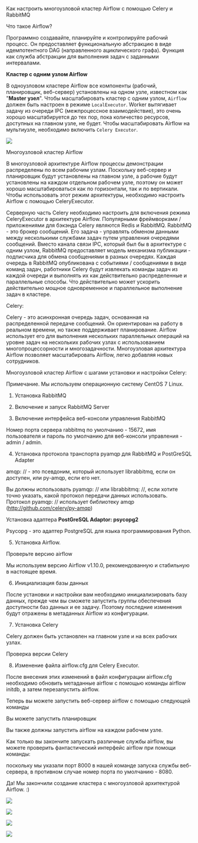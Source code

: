 Как настроить многоузловой кластер Airflow с помощью Celery и RabbitMQ

Что такое Airflow?

Программно создавайте, планируйте и контролируйте рабочий процесс. Он предоставляет функциональную абстракцию в виде идемпотентного DAG (направленного ациклического графа). Функция как служба абстракции для выполнения задач с заданными интервалами.

 

**Кластер с одним узлом Airflow**

В одноузловом кластере Airflow все компоненты (рабочий, планировщик, веб-сервер) установлены на одном узле, известном как "**Master узел**". Чтобы масштабировать кластер с одним узлом, `Airflow` должен быть настроен в режиме `LocalExecutor`. Worker вытягивает задачу из очереди IPC (межпроцессное взаимодействие), это очень хорошо масштабируется до тех пор, пока количество ресурсов, доступных на главном узле, не будет. Чтобы масштабировать Airflow на мультиузле, необходимо включить `Celery Executor`.

![](https://habrastorage.org/webt/g_/ue/mb/g_uembs8k7irgrfhuwdl-zcjl34.png)

Многоузловой кластер Airflow

В многоузловой архитектуре Airflow процессы демонстрации распределены по всем рабочим узлам. Поскольку веб-сервер и планировщик будут установлены на главном узле, а рабочие будут установлены на каждом отдельном рабочем узле, поэтому он может хорошо масштабироваться как по горизонтали, так и по вертикали. Чтобы использовать этот режим архитектуры, необходимо настроить Airflow с помощью CeleryExecutor.

Серверную часть Celery необходимо настроить для включения режима CeleryExecutor в архитектуре Airflow. Популярными фреймворками / приложениями для бэкэнда Celery являются Redis и RabbitMQ. RabbitMQ - это брокер сообщений. Его задача - управлять обменом данными между несколькими службами задач путем управления очередями сообщений. Вместо канала связи IPC, который был бы в архитектуре с одним узлом, RabbitMQ предоставляет модель механизма публикации - подписчика для обмена сообщениями в разных очередях. Каждая очередь в RabbitMQ опубликована с событиями / сообщениями в виде команд задач, работники Celery будут извлекать команды задач из каждой очереди и выполнять их как действительно распределенные и параллельные способы. Что действительно может ускорить действительно мощное одновременное и параллельное выполнение задач в кластере.

 

Celery:

Celery - это асинхронная очередь задач, основанная на распределенной передаче сообщений. Он ориентирован на работу в реальном времени, но также поддерживает планирование. Airflow использует его для выполнения нескольких параллельных операций на уровне задач на нескольких рабочих узлах с использованием многопроцессорности и многозадачности. Многоузловая архитектура Airflow позволяет масштабировать Airflow, легко добавляя новых сотрудников.

 

Многоузловой кластер Airflow с шагами установки и настройки Celery:

Примечание. Мы используем операционную систему CentOS 7 Linux.

1. Установка RabbitMQ

2. Включение и запуск RabbitMQ Server

3. Включение интерфейса веб-консоли управления RabbitMQ

Номер порта сервера rabbitmq по умолчанию - 15672, имя пользователя и пароль по умолчанию для веб-консоли управления - admin / admin.

4. Установка протокола транспорта pyamqp для RabbitMQ и PostGreSQL Adapter

 

amqp: // - это псевдоним, который использует librabbitmq, если он доступен, или py-amqp, если его нет.

Вы должны использовать pyamqp: // или librabbitmq: //, если хотите точно указать, какой протокол передачи данных использовать. Протокол pyamqp: // использует библиотеку amqp (http://github.com/celery/py-amqp)

 

Установка адаптера **PostGreSQL Adaptor: psycopg2**

Psycopg - это адаптер PostgreSQL для языка программирования Python.

5. Установка Airflow.

Проверьте версию airflow

 

Мы используем версию Airflow v1.10.0, рекомендованную и стабильную в настоящее время.

6. Инициализация базы данных

После установки и настройки вам необходимо инициализировать базу данных, прежде чем вы сможете запустить группы обеспечения доступности баз данных и ее задачу. Поэтому последние изменения будут отражены в метаданных Airflow из конфигурации.

 

7. Установка Celery

Celery должен быть установлен на главном узле и на всех рабочих узлах.

 

Проверка версии Celery

8. Изменение файла airflow.cfg для Celery Executor.

 

После внесения этих изменений в файл конфигурации airflow.cfg необходимо обновить метаданные airflow с помощью команды airflow initdb, а затем перезапустить airflow.

 

Теперь вы можете запустить веб-сервер airflow с помощью следующей команды

Вы можете запустить планировщик

Вы также должны запустить airflow на каждом рабочем узле.

 

Как только вы закончите запускать различные службы airflow, вы можете проверить фантастический интерфейс airflow при помощи команды:

 

поскольку мы указали порт 8000 в нашей команде запуска службы веб-сервера, в противном случае номер порта по умолчанию - 8080.

Да! Мы закончили создание кластера с многоузловой архитектурой Airflow. :)

![](https://habrastorage.org/webt/-m/az/c9/-mazc90wejh6tbhw4i9wkx3ryry.png)



![](https://habrastorage.org/webt/ww/5x/ot/ww5xot0xyqyhtzzst7h2yxftoty.png)

![](https://habrastorage.org/webt/ni/-p/z_/ni-pz_nqcodhqqkh4brouiq7p64.png)

![](https://habrastorage.org/webt/vw/lt/wu/vwltwuqgmlt_gmbbqjeaqbbemng.png)
